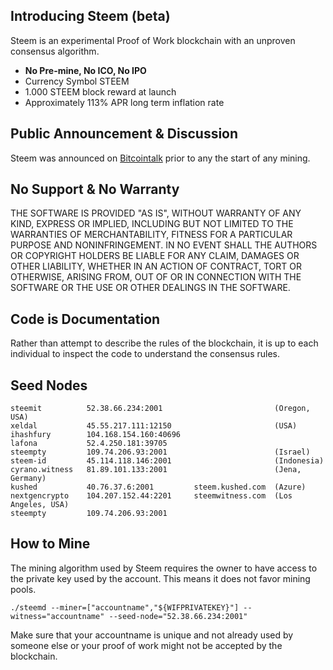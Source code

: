Introducing Steem (beta)
-----------------

Steem is an experimental Proof of Work blockchain with an unproven consensus
algorithm. 

  - **No Pre-mine, No ICO, No IPO**
  - Currency Symbol STEEM 
  - 1.000 STEEM block reward at launch
  - Approximately 113% APR long term inflation rate

Public Announcement & Discussion
--------------------------------

Steem was announced on [Bitcointalk](https://bitcointalk.org/index.php?topic=1410943.new) prior to
any the start of any mining.  

No Support & No Warranty 
------------------------
THE SOFTWARE IS PROVIDED "AS IS", WITHOUT WARRANTY OF ANY KIND, EXPRESS OR
IMPLIED, INCLUDING BUT NOT LIMITED TO THE WARRANTIES OF MERCHANTABILITY,
FITNESS FOR A PARTICULAR PURPOSE AND NONINFRINGEMENT. IN NO EVENT SHALL THE
AUTHORS OR COPYRIGHT HOLDERS BE LIABLE FOR ANY CLAIM, DAMAGES OR OTHER
LIABILITY, WHETHER IN AN ACTION OF CONTRACT, TORT OR OTHERWISE, ARISING FROM,
OUT OF OR IN CONNECTION WITH THE SOFTWARE OR THE USE OR OTHER DEALINGS IN
THE SOFTWARE.

Code is Documentation
---------------------

Rather than attempt to describe the rules of the blockchain, it is up to
each individual to inspect the code to understand the consensus rules.  

Seed Nodes
----------

    steemit          52.38.66.234:2001                         (Oregon, USA)
    xeldal           45.55.217.111:12150                       (USA)
    ihashfury        104.168.154.160:40696                    
    lafona           52.4.250.181:39705                       
    steempty         109.74.206.93:2001                        (Israel)
    steem-id         45.114.118.146:2001                       (Indonesia)
    cyrano.witness   81.89.101.133:2001                        (Jena, Germany)
    kushed           40.76.37.6:2001         steem.kushed.com  (Azure)
    nextgencrypto    104.207.152.44:2201     steemwitness.com  (Los Angeles, USA)
    steempty         109.74.206.93:2001


How to Mine
-----------

The mining algorithm used by Steem requires the owner to have access to the private key
used by the account. This means it does not favor mining pools.

    ./steemd --miner=["accountname","${WIFPRIVATEKEY}"] --witness="accountname" --seed-node="52.38.66.234:2001"

Make sure that your accountname is unique and not already used by someone else or your proof of work
might not be accepted by the blockchain.
